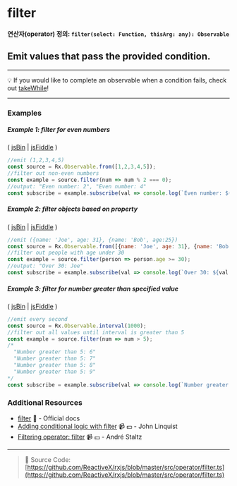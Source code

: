 # filter
#### 연산자(operator) 정의: `filter(select: Function, thisArg: any): Observable`

## Emit values that pass the provided condition.

---
:bulb:  If you would like to complete an observable when a condition fails, check out [takeWhile](takewhile.md)!

---

### Examples

##### Example 1: filter for even numbers

( [jsBin](http://jsbin.com/vafogoluye/1/edit?js,console) | [jsFiddle](https://jsfiddle.net/btroncone/tkz0fuy2/) )

```js
//emit (1,2,3,4,5)
const source = Rx.Observable.from([1,2,3,4,5]);
//filter out non-even numbers
const example = source.filter(num => num % 2 === 0);
//output: "Even number: 2", "Even number: 4"
const subscribe = example.subscribe(val => console.log(`Even number: ${val}`));
```

##### Example 2: filter objects based on property

( [jsBin](http://jsbin.com/qihagaxuso/1/edit?js,console) | [jsFiddle](https://jsfiddle.net/btroncone/yjdsoug1/) )

```js
//emit ({name: 'Joe', age: 31}, {name: 'Bob', age:25})
const source = Rx.Observable.from([{name: 'Joe', age: 31}, {name: 'Bob', age:25}]);
//filter out people with age under 30
const example = source.filter(person => person.age >= 30);
//output: "Over 30: Joe"
const subscribe = example.subscribe(val => console.log(`Over 30: ${val.name}`));
```

##### Example 3: filter for number greater than specified value

( [jsBin](http://jsbin.com/rakabaheyu/1/edit?js,console) | [jsFiddle](https://jsfiddle.net/btroncone/g1tgreha/) )

```js
//emit every second
const source = Rx.Observable.interval(1000);
//filter out all values until interval is greater than 5
const example = source.filter(num => num > 5);
/*
  "Number greater than 5: 6"
  "Number greater than 5: 7"
  "Number greater than 5: 8"
  "Number greater than 5: 9"
*/
const subscribe = example.subscribe(val => console.log(`Number greater than 5: ${val}`));
```

### Additional Resources
* [filter](http://reactivex.io/rxjs/class/es6/Observable.js~Observable.html#instance-method-filter) :newspaper: - Official docs
* [Adding conditional logic with filter](https://egghead.io/lessons/rxjs-adding-conditional-logic-with-filter?course=step-by-step-async-javascript-with-rxjs) :video_camera: :dollar: - John Linquist
* [Filtering operator: filter](https://egghead.io/lessons/rxjs-filtering-operator-filter?course=rxjs-beyond-the-basics-operators-in-depth) :video_camera: :dollar: - André Staltz

---
> :file_folder: Source Code:  [https://github.com/ReactiveX/rxjs/blob/master/src/operator/filter.ts](https://github.com/ReactiveX/rxjs/blob/master/src/operator/filter.ts)
